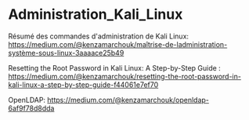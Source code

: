 # Administration_Kali_Linux
Résumé des commandes d'administration de Kali Linux: https://medium.com/@kenzamarchouk/maîtrise-de-ladministration-système-sous-linux-3aaaace25b49

Resetting the Root Password in Kali Linux: A Step-by-Step Guide : https://medium.com/@kenzamarchouk/resetting-the-root-password-in-kali-linux-a-step-by-step-guide-f44061e7ef70

OpenLDAP: https://medium.com/@kenzamarchouk/openldap-6af9f78d8dda
